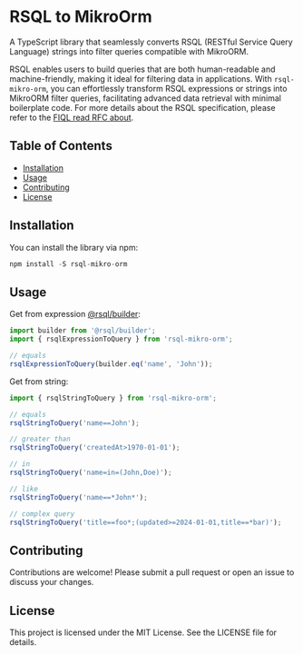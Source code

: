 # RSQL to MikroOrm

A TypeScript library that seamlessly converts RSQL (RESTful Service Query Language) strings into filter queries compatible with MikroORM.

RSQL enables users to build queries that are both human-readable and machine-friendly, making it ideal for filtering data in applications. With `rsql-mikro-orm`, you can effortlessly transform RSQL expressions or strings into MikroORM filter queries, facilitating advanced data retrieval with minimal boilerplate code.
For more details about the RSQL specification, please refer to the [FIQL read RFC about](https://datatracker.ietf.org/doc/html/draft-nottingham-atompub-fiql-00).

## Table of Contents

- [Installation](#installation)
- [Usage](#usage)
- [Contributing](#contributing)
- [License](#license)

## Installation

You can install the library via npm:

```ts
npm install -S rsql-mikro-orm
```

## Usage

Get from expression [@rsql/builder](https://github.com/piotr-oles/rsql/tree/master/packages/builder):

```ts
import builder from '@rsql/builder';
import { rsqlExpressionToQuery } from 'rsql-mikro-orm';

// equals
rsqlExpressionToQuery(builder.eq('name', 'John'));
```

Get from string:

```ts
import { rsqlStringToQuery } from 'rsql-mikro-orm';

// equals
rsqlStringToQuery('name==John');

// greater than
rsqlStringToQuery('createdAt>1970-01-01');

// in
rsqlStringToQuery('name=in=(John,Doe)');

// like
rsqlStringToQuery('name==*John*');

// complex query
rsqlStringToQuery('title==foo*;(updated>=2024-01-01,title==*bar)');
```

## Contributing

Contributions are welcome! Please submit a pull request or open an issue to discuss your changes.

## License

This project is licensed under the MIT License. See the LICENSE file for details.
